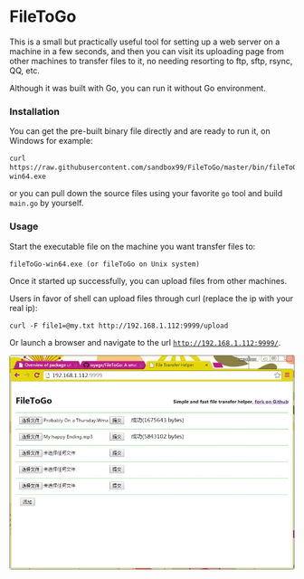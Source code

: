 # FileToGo

This is a small but practically useful tool for setting up a web server on a machine in a few seconds, and then you can 
visit its uploading page from other machines to transfer files to it, no needing resorting to ftp, sftp, rsync, QQ, etc.

Although it was built with Go, you can run it without Go environment.

### Installation

You can get the pre-built binary file directly and are ready to run it, on Windows for example:

	curl https://raw.githubusercontent.com/sandbox99/FileToGo/master/bin/fileToGo-win64.exe
	
or you can pull down the source files using your favorite <code>go</code> tool and build <code>main.go</code> by yourself.

### Usage

Start the executable file on the machine you want transfer files to:

	fileToGo-win64.exe (or fileToGo on Unix system)

Once it started up successfully, you can upload files from other machines.

Users in favor of shell can upload files through curl (replace the ip with your real ip):

	curl -F file1=@my.txt http://192.168.1.112:9999/upload

Or launch a browser and navigate to the url <code>http://192.168.1.112:9999/</code>.

<a href="src/main/resource/demo.jpg?raw=true" target="_blank"><img src="src/main/resource/demo.jpg?raw=true" alt="run demo" title="demonstration" style="width:600px;"></a>
